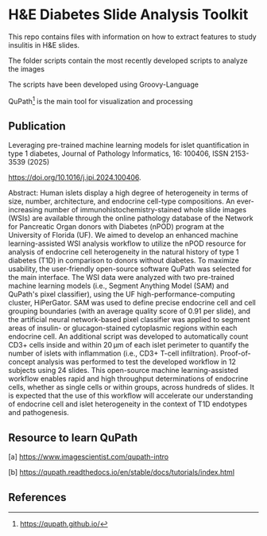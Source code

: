 # H&E Diabetes Slide Analysis Toolkit

This repo contains files with information on how to extract features to study insulitis in H&E slides.

The folder scripts contain the most recently developed scripts to analyze the images

The scripts have been developed using Groovy-Language

QuPath[^1] is the main tool for visualization and processing

## Publication

Leveraging pre-trained machine learning models for islet quantification in type 1 diabetes, Journal of Pathology Informatics, 16: 100406, ISSN 2153-3539 (2025)

https://doi.org/10.1016/j.jpi.2024.100406.

Abstract: Human islets display a high degree of heterogeneity in terms of size, number, architecture, and endocrine cell-type compositions. An ever-increasing number of immunohistochemistry-stained whole slide images (WSIs) are available through the online pathology database of the Network for Pancreatic Organ donors with Diabetes (nPOD) program at the University of Florida (UF). We aimed to develop an enhanced machine learning-assisted WSI analysis workflow to utilize the nPOD resource for analysis of endocrine cell heterogeneity in the natural history of type 1 diabetes (T1D) in comparison to donors without diabetes. To maximize usability, the user-friendly open-source software QuPath was selected for the main interface. The WSI data were analyzed with two pre-trained machine learning models (i.e., Segment Anything Model (SAM) and QuPath's pixel classifier), using the UF high-performance-computing cluster, HiPerGator. SAM was used to define precise endocrine cell and cell grouping boundaries (with an average quality score of 0.91 per slide), and the artificial neural network-based pixel classifier was applied to segment areas of insulin- or glucagon-stained cytoplasmic regions within each endocrine cell. An additional script was developed to automatically count CD3+ cells inside and within 20 μm of each islet perimeter to quantify the number of islets with inflammation (i.e., CD3+ T-cell infiltration). Proof-of-concept analysis was performed to test the developed workflow in 12 subjects using 24 slides. This open-source machine learning-assisted workflow enables rapid and high throughput determinations of endocrine cells, whether as single cells or within groups, across hundreds of slides. It is expected that the use of this workflow will accelerate our understanding of endocrine cell and islet heterogeneity in the context of T1D endotypes and pathogenesis.

## Resource to learn QuPath

[a] https://www.imagescientist.com/qupath-intro

[b] https://qupath.readthedocs.io/en/stable/docs/tutorials/index.html

## References

[^1]: https://qupath.github.io/

